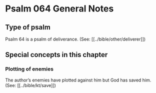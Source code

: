 # Psalm 064 General Notes
## Type of psalm

Psalm 64 is a psalm of deliverance. (See: [[../bible/other/deliverer]])

## Special concepts in this chapter

### Plotting of enemies
The author’s enemies have plotted against him but God has saved him. (See: [[../bible/kt/save]])